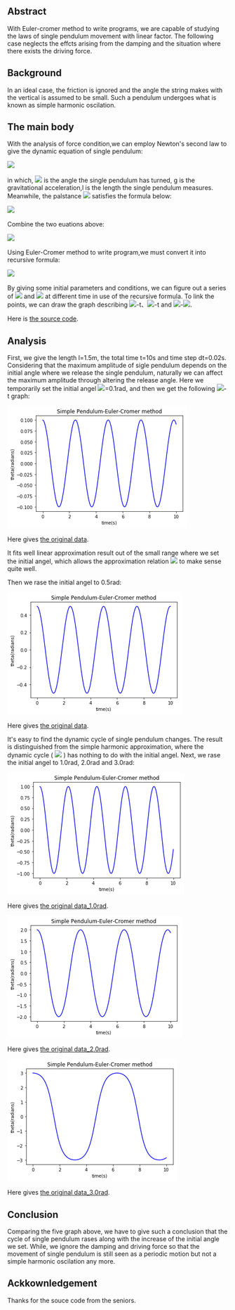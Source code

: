 ## Abstract
With Euler-cromer method to write programs, we are capable of studying the laws of single pendulum movement with linear factor. The following case neglects the effcts arising from the damping and the situation where there exists the driving force.
## Background
In an ideal case, the friction is ignored and the angle the string makes with the vertical is assumed to be small. Such a pendulum undergoes what is known as simple harmonic oscilation.
## The main body 
With the analysis of force condition,we can employ Newton's second law to give the dynamic equation of single pendulum:

![](http://latex.codecogs.com/gif.latex?\frac{d^2\theta}{dt^2}=-\frac{g}{l}\sin{\theta})

in which, ![](http://latex.codecogs.com/gif.latex?\theta) is the angle the single pendulum has turned, g is the gravitational acceleration,l is the length the single pendulum measures.
Meanwhile, the palstance ![](http://latex.codecogs.com/gif.latex?\omega) satisfies the formula below:

![](http://latex.codecogs.com/gif.latex?\frac{d\theta}{dt}=\omega)

Combine the two euations above:

![](http://latex.codecogs.com/gif.latex?\begin{cases}\frac{d\omega}{dt}=-\frac{g}{l}\sin{\theta}\\\\\frac{d\theta}{dt}=\omega\end{cases})

Using Euler-Cromer method to write program,we must convert it into recursive formula:

![](http://latex.codecogs.com/gif.latex?\begin{cases}\omega_{i+1}=\omega_{i}-\frac{g}{l}\sin{\theta_i}\Delta{t}\\\\t_{i+1}=t_{i}+\Delta{t}\\\\\theta_{i+1}=\theta_{i}+\omega_{i}\Delta{t}\end{cases})

By giving some initial parameters and conditions, we can figure out a series of ![](http://latex.codecogs.com/gif.latex?\theta) and ![](http://latex.codecogs.com/gif.latex?\omega) at different time in use of the recursive formula. To link the points, we can draw the graph describing ![](http://latex.codecogs.com/gif.latex?\theta)-t、![](http://latex.codecogs.com/gif.latex?\omega)-t and ![](http://latex.codecogs.com/gif.latex?\omega)-![](http://latex.codecogs.com/gif.latex?\theta).

Here is [the source code](https://github.com/Ogatayoru/compuational_physics_N2015301020145/blob/master/exercise_07_code).

## Analysis
First, we give the length l=1.5m, the total time t=10s and time step dt=0.02s. Considering that the maximum amplitude of sigle pendulum depends on the initial angle where we release the single pendulum, naturally we can affect the maximum amplitude through altering the release angle. Here we temporarily set the initial angel ![](http://latex.codecogs.com/gif.latex?\theta_0)=0.1rad, and then we get the following ![](http://latex.codecogs.com/gif.latex?\theta)-t graph:

![image](https://github.com/Ogatayoru/compuational_physics_N2015301020145/blob/master/pendulum_53.png)

Here gives [the original data](https://github.com/Ogatayoru/compuational_physics_N2015301020145/blob/master/data_53).

It fits well linear approximation result out of the small range where we set the initial angel, which allows the approximation relation ![](http://latex.codecogs.com/gif.latex?\sin{\theta}\approx\theta) to make sense quite well.

Then we rase the initial angel to 0.5rad:

![image](https://github.com/Ogatayoru/compuational_physics_N2015301020145/blob/master/pendulum_54.png)
 
Here gives [the original data](https://github.com/Ogatayoru/compuational_physics_N2015301020145/blob/master/data_54).

It's easy to find the dynamic cycle of single pendulum changes. The result is distinguished from the simple harmonic approximation, where the dynamic cycle ( ![](http://latex.codecogs.com/gif.latex?T=\sqrt\frac{l}{g}) ) has nothing to do with the initial angel. Next, we rase the initial angel to 1.0rad, 2.0rad and 3.0rad:

![image](https://github.com/Ogatayoru/compuational_physics_N2015301020145/blob/master/pendulum_50.png)

Here gives [the original data_1.0rad](https://github.com/Ogatayoru/compuational_physics_N2015301020145/blob/master/data_50).

![image](https://github.com/Ogatayoru/compuational_physics_N2015301020145/blob/master/pendulum_51.png)

Here gives [the original data_2.0rad](https://github.com/Ogatayoru/compuational_physics_N2015301020145/blob/master/data_51).

![image](https://github.com/Ogatayoru/compuational_physics_N2015301020145/blob/master/pendulum_52.png)

Here gives [the original data_3.0rad](https://github.com/Ogatayoru/compuational_physics_N2015301020145/blob/master/data_52).

## Conclusion
Comparing the five graph above, we have to give such a conclusion that the cycle of single pendulum rases along with the increase of the initial angle we set. While, we ignore the damping and driving force so that the movement of single pendulum is still seen as a periodic motion but not a simple harmonic oscilation any more.
## Ackkownledgement
Thanks for the souce code from the seniors.
